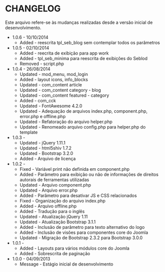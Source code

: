 CHANGELOG
=============

Este arquivo refere-se às mudanças realizadas desde a versão inicial de desenvolvimento.

* 1.0.6 - 10/10/2014
  * Added - reescrita tpl_seb_blog sem contemplar todos os parâmetros
* 1.0.5 - 02/10/2014
  * Added - reecrita de exibição para app work
  * Added - tpl_seb_minima para reescrita de exibições do Seblod
  * Removed - script.php
* 1.0.4 - 26/08/2014
  * Updated - mod_menu, mod_login
  * Added - layout icons, info_blocks
  * Updated - com_content article
  * Updated - com_content category - blog
  * Updated - com_content featured - category
  * Added - com_cck
  * Updated - FontAwesome 4.2.0
  * Updated - Adequação de arquivos index.php, component.php, error.php e offline.php
  * Updated - Refatoração do arquivo helper.php
  * Updated - Renomeado arquivo config.php para helper.php do template
* 1.0.3 -
  * Updated - jQuery 1.11.1
  * Updated - html5shiv 1.7.2
  * Updated - Bootstrap 3.2.0
  * Added - Arquivo de licença
* 1.0.2 -
  * Fixed - Variável print não definida em component.php
  * Added - Parâmetro para exibição ou não de informações de direitos autorais de ferramentas utilizadas
  * Updated - Arquivo component.php
  * Updated - Arquivo error.php
  * Added - Parâmetro para desativar JS e CSS relacionados
  * Fixed - Organização do arquivo index.php
  * Added - Arquivo offline.php
  * Added - Tradução para o inglês
  * Updated - Atualização jQuery 1.11
  * Updated - Atualização Bootstrap 3.1.1
  * Added - Inclusão de parâmetro para texto alternativo do logo
  * Added - Inclusão de visões para componentes core do Joomla
  * Updated - Migração de Bootstrap 2.3.2 para Bootstrap 3.0.0
* 1.0.1 -
  * Added - Layouts para vários módulos core do Joomla
  * Added - Sobrescrita de paginação
* 1.0.0 - 04/09/2013
  * Message - Estágio inicial de desenvolvimento